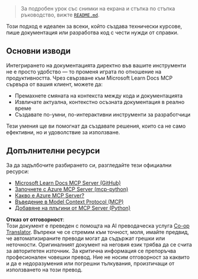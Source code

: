 <!--
CO_OP_TRANSLATOR_METADATA:
{
  "original_hash": "577394ece173bbc758150fd4bfbc13dd",
  "translation_date": "2025-06-21T14:21:34+00:00",
  "source_file": "09-CaseStudy/docs-mcp/README.md",
  "language_code": "bg"
}
-->
> За подробен урок със снимки на екрана и стъпка по стъпка ръководство, вижте [`README.md`](./solution/scenario3/README.md).

Този подход е идеален за всеки, който създава технически курсове, пише документация или разработва код с чести нужди от справки.

## Основни изводи

Интегрирането на документацията директно във вашите инструменти не е просто удобство — то променя играта по отношение на продуктивността. Чрез свързване към Microsoft Learn Docs MCP сървъра от вашия клиент, можете да:

- Премахнете смяната на контекста между кода и документацията
- Извличате актуална, контекстно осъзната документация в реално време
- Създавате по-умни, по-интерактивни инструменти за разработчици

Тези умения ще ви помогнат да създавате решения, които са не само ефективни, но и удоволствие за използване.

## Допълнителни ресурси

За да задълбочите разбирането си, разгледайте тези официални ресурси:

- [Microsoft Learn Docs MCP Server (GitHub)](https://github.com/MicrosoftDocs/mcp)
- [Започнете с Azure MCP Server (mcp-python)](https://learn.microsoft.com/en-us/azure/developer/azure-mcp-server/get-started#create-the-python-app)
- [Какво е Azure MCP Server?](https://learn.microsoft.com/en-us/azure/developer/azure-mcp-server/)
- [Въведение в Model Context Protocol (MCP)](https://modelcontextprotocol.io/introduction)
- [Добавяне на плъгини от MCP Server (Python)](https://learn.microsoft.com/en-us/semantic-kernel/concepts/plugins/adding-mcp-plugins)

**Отказ от отговорност**:  
Този документ е преведен с помощта на AI преводаческа услуга [Co-op Translator](https://github.com/Azure/co-op-translator). Въпреки че се стремим към точност, моля, имайте предвид, че автоматизираните преводи могат да съдържат грешки или неточности. Оригиналният документ на неговия език трябва да се счита за авторитетен източник. За критична информация се препоръчва професионален човешки превод. Ние не носим отговорност за каквито и да е недоразумения или погрешни тълкувания, произтичащи от използването на този превод.